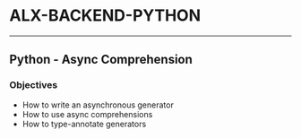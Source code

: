 # ALX-BACKEND-PYTHON
---

## Python - Async Comprehension


### Objectives
- How to write an asynchronous generator
- How to use async comprehensions
- How to type-annotate generators
